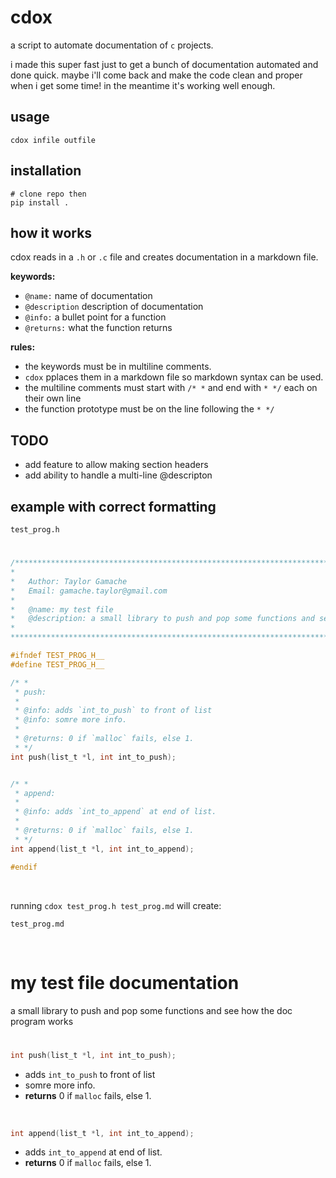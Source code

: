 # cdox

a script to automate documentation of `c` projects.  

i made this super fast just to get a bunch of documentation automated and done quick. maybe i'll come back and make the code clean and proper when i get some time! in the meantime it's working well enough.

## usage
```
cdox infile outfile
```

## installation
```
# clone repo then
pip install .
```

## how it works
cdox reads in a `.h` or `.c` file and creates documentation in a markdown file.

**keywords:**
- `@name:` name of documentation
- `@description` description of documentation
- `@info:` a bullet point for a function
- `@returns:` what the function returns

**rules:**
- the keywords must be in multiline comments. 
- `cdox` pplaces them in a markdown file so markdown syntax can be used.  
- the multiline comments must start with `/* *` and end with `* */` each on their own line
- the function prototype must be on the line following the `* */`

## TODO
- add feature to allow making section headers
- add ability to handle a multi-line @descripton

## example with correct formatting
`test_prog.h`
#
```C
/******************************************************************************
*
*   Author: Taylor Gamache
*   Email: gamache.taylor@gmail.com
*
*   @name: my test file
*   @description: a small library to push and pop some functions and see how the doc program works
*
******************************************************************************/

#ifndef TEST_PROG_H__
#define TEST_PROG_H__

/* *
 * push:
 *
 * @info: adds `int_to_push` to front of list
 * @info: somre more info.
 *
 * @returns: 0 if `malloc` fails, else 1.
 * */
int push(list_t *l, int int_to_push);


/* *
 * append:
 *
 * @info: adds `int_to_append` at end of list.
 *
 * @returns: 0 if `malloc` fails, else 1.
 * */
int append(list_t *l, int int_to_append);

#endif
```

<br>

running `cdox test_prog.h test_prog.md` will create:

`test_prog.md`

<br>

# my test file documentation
a small library to push and pop some functions and see how the doc program works  
#
```C
int push(list_t *l, int int_to_push);
```
- adds `int_to_push` to front of list
- somre more info.
- **returns** 0 if `malloc` fails, else 1.

<br>

```C
int append(list_t *l, int int_to_append);
```
- adds `int_to_append` at end of list.
- **returns** 0 if `malloc` fails, else 1.

<br>

#
